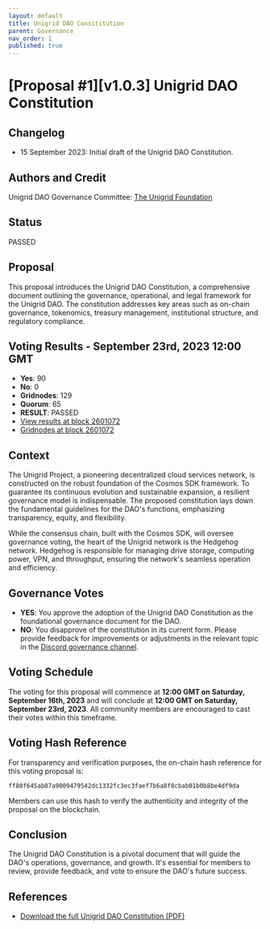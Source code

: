```yaml
---
layout: default
title: Unigrid DAO Consititution
parent: Governance
nav_order: 1
published: true
---
```


# [Proposal #1][v1.0.3] Unigrid DAO Constitution

## Changelog

- 15 September 2023: Initial draft of the Unigrid DAO Constitution.

## Authors and Credit 

Unigrid DAO Governance Committee: [The Unigrid Foundation](https://unigrid.org)

## Status 

PASSED

## Proposal

This proposal introduces the Unigrid DAO Constitution, a comprehensive document outlining the governance, operational, and legal framework for the Unigrid DAO. The constitution addresses key areas such as on-chain governance, tokenomics, treasury management, institutional structure, and regulatory compliance.

## Voting Results - September 23rd, 2023 12:00 GMT

- **Yes**: 90
- **No**: 0
- **Gridnodes**: 129
- **Quorum**: 65
- **RESULT**: PASSED
- [View results at block 2601072](./2023_09_PROP_1_DAO/dao_votes.json)
- [Gridnodes at block 2601072](./2023_09_PROP_1_DAO/gridnodelist.json)

## Context

The Unigrid Project, a pioneering decentralized cloud services network, is constructed on the robust foundation of the Cosmos SDK framework. To guarantee its continuous evolution and sustainable expansion, a resilient governance model is indispensable. The proposed constitution lays down the fundamental guidelines for the DAO's functions, emphasizing transparency, equity, and flexibility.

While the consensus chain, built with the Cosmos SDK, will oversee governance voting, the heart of the Unigrid network is the Hedgehog network. Hedgehog is responsible for managing drive storage, computing power, VPN, and throughput, ensuring the network's seamless operation and efficiency.

## Governance Votes

- **YES**: You approve the adoption of the Unigrid DAO Constitution as the foundational governance document for the DAO.
- **NO**: You disapprove of the constitution in its current form. Please provide feedback for improvements or adjustments in the relevant topic in the [Discord governance channel](https://discord.gg/wTkQKHP8yP).

## Voting Schedule

The voting for this proposal will commence at **12:00 GMT on Saturday, September 16th, 2023** and will conclude at **12:00 GMT on Saturday, September 23rd, 2023**. All community members are encouraged to cast their votes within this timeframe.

## Voting Hash Reference

For transparency and verification purposes, the on-chain hash reference for this voting proposal is:

`ff80f645ab87a9009479542dc1332fc3ec3faef7b6a8f8cbab01b0b8be4df9da`

Members can use this hash to verify the authenticity and integrity of the proposal on the blockchain.

## Conclusion

The Unigrid DAO Constitution is a pivotal document that will guide the DAO's operations, governance, and growth. It's essential for members to review, provide feedback, and vote to ensure the DAO's future success.

## References

- [Download the full Unigrid DAO Constitution (PDF)](./2023_09_PROP_1_DAO/Unigrid_DAO_v103.pdf)
